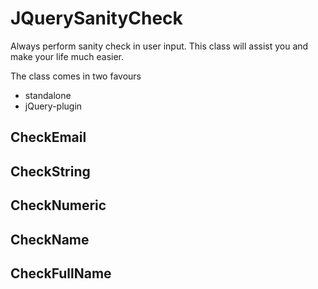 # JQuerySanityCheck

Always perform sanity check in user input. This class will assist you and make your life much easier.

The class comes in two favours
* standalone
* jQuery-plugin

## CheckEmail

## CheckString

## CheckNumeric

## CheckName

## CheckFullName

